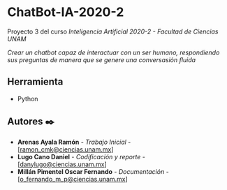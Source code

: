 # ChatBot-IA-2020-2
Proyecto 3 del curso *Inteligencia Artificial 2020-2 - Facultad de Ciencias UNAM*

_Crear un chatbot capaz de interactuar con un ser humano, respondiendo sus preguntas de manera que se genere una conversasión fluida_


## Herramienta
 * Python



## Autores ✒️

* **Arenas Ayala Ramón** - *Trabajo Inicial* - [ramon_cmk@ciencias.unam.mx]
* **Lugo Cano Daniel** - *Codificación y reporte* - [danylugo@ciencias.unam.mx]
* **Millán Pimentel Oscar Fernando** - *Documentación* - [o_fernando_m_p@ciencias.unam.mx]